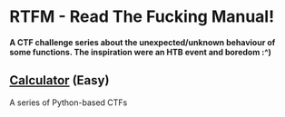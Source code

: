 # RTFM - Read The Fucking Manual!

#### A CTF challenge series about the unexpected/unknown behaviour of some functions. The inspiration were an HTB event and boredom :^)

## [Calculator](./calculator/README.md) (Easy)
A series of Python-based CTFs